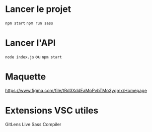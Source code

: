 # Lancer le projet

`npm start`
`npm run sass`

# Lancer l'API

`node index.js` ou `npm start`

# Maquette

https://www.figma.com/file/tBd3XddEaMoPvbTMo3ygmx/Homepage

# Extensions VSC utiles

GitLens
Live Sass Compiler



